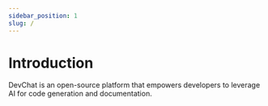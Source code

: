 ```yaml
---
sidebar_position: 1
slug: /
---
```


# Introduction

DevChat is an open-source platform that empowers developers to leverage AI for code generation and documentation.

